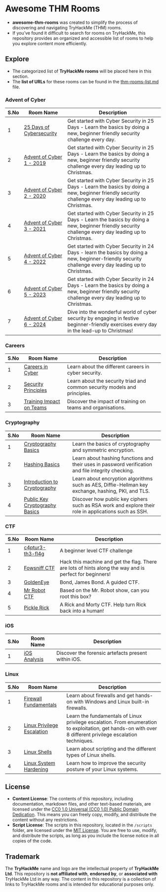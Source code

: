 # Awesome THM Rooms
- **awesome-thm-rooms** was created to simplify the process of discovering and navigating TryHackMe (THM) rooms.
- If you’ve found it difficult to search for rooms on TryHackMe, this repository provides an organized and accessible list of rooms to help you explore content more efficiently.
## Explore
- The categorized list of **TryHackMe rooms** will be placed here in this section.
- The **list of URLs** for these rooms can be found in the [thm-rooms-list.md](./thm-rooms-list.md) file.

### Advent of Cyber
| S.No | Room Name | Description |
|-------|-----------|-------------|
| 1 | [25 Days of Cybersecurity](https://tryhackme.com/r/room/learncyberin25days) | Get started with Cyber Security in 25 Days - Learn the basics by doing a new, beginner friendly security challenge every day. |
| 2 | [Advent of Cyber 1 - 2019](https://tryhackme.com/r/room/25daysofchristmas) | Get started with Cyber Security in 25 Days - Learn the basics by doing a new, beginner friendly security challenge every day leading up to Christmas. |
| 3 | [Advent of Cyber 2 - 2020](https://tryhackme.com/r/room/adventofcyber2) | Get started with Cyber Security in 25 Days - Learn the basics by doing a new, beginner friendly security challenge every day leading up to Christmas. |
| 4 | [Advent of Cyber 3 - 2021](https://tryhackme.com/r/room/adventofcyber3) | Get started with Cyber Security in 25 Days - Learn the basics by doing a new, beginner friendly security challenge every day leading up to Christmas. |
| 5 | [Advent of Cyber 4 - 2022](https://tryhackme.com/r/room/adventofcyber4) | Get started with Cyber Security in 24 Days - learn the basics by doing a new, beginner-friendly security challenge every day leading up to Christmas. |
| 6 | [Advent of Cyber 5 - 2023](https://tryhackme.com/r/room/adventofcyber2023) | Get started with Cyber Security in 24 Days - Learn the basics by doing a new, beginner friendly security challenge every day leading up to Christmas. |
| 7 | [Advent of Cyber 6 - 2024](https://tryhackme.com/r/room/adventofcyber2024) | Dive into the wonderful world of cyber security by engaging in festive beginner-friendly exercises every day in the lead-up to Christmas! |

### Careers
| S.No | Room Name | Description |
|-------|-----------|-------------|
| 1 | [Careers in Cyber](https://tryhackme.com/r/room/careersincyber) | Learn about the different careers in cyber security. |
| 2 | [Security Principles](https://tryhackme.com/r/room/securityprinciples) | Learn about the security triad and common security models and principles. |
| 3 | [Training Impact on Teams](https://tryhackme.com/r/room/training) | Discover the impact of training on teams and organisations. |

### Cryptography
| S.No | Room Name | Description |
|-------|-----------|-------------|
| 1 | [Cryptography Basics](https://tryhackme.com/r/room/cryptographybasics) | Learn the basics of cryptography and symmetric encryption. |
| 2 | [Hashing Basics](https://tryhackme.com/r/room/hashingbasics) | Learn about hashing functions and their uses in password verification and file integrity checking. |
| 3 | [Introduction to Cryptography](https://tryhackme.com/r/room/cryptographyintro) | Learn about encryption algorithms such as AES, Diffie-Hellman key exchange, hashing, PKI, and TLS. |
| 4 | [Public Key Cryptography Basics](https://tryhackme.com/r/room/publickeycrypto) | Discover how public key ciphers such as RSA work and explore their role in applications such as SSH. |

### CTF
| S.No | Room Name | Description |
|-------|-----------|-------------|
| 1 | [c4ptur3-th3-fl4g](https://tryhackme.com/r/room/c4ptur3th3fl4g) | A beginner level CTF challenge |
| 2 | [Fowsniff CTF](https://tryhackme.com/r/room/ctf) | Hack this machine and get the flag. There are lots of hints along the way and is perfect for beginners! |
| 3 | [GoldenEye](https://tryhackme.com/r/room/goldeneye) | Bond, James Bond. A guided CTF. |
| 4 | [Mr Robot CTF](https://tryhackme.com/r/room/mrrobot) | Based on the Mr. Robot show, can you root this box? |
| 5 | [Pickle Rick](https://tryhackme.com/r/room/picklerick) | A Rick and Morty CTF. Help turn Rick back into a human! |

### iOS
| S.No | Room Name | Description |
|-------|-----------|-------------|
| 1 | [iOS Analysis](https://tryhackme.com/r/room/iosanalysis) | Discover the forensic artefacts present within iOS. |

### Linux
| S.No | Room Name | Description |
|-------|-----------|-------------|
| 1 | [Firewall Fundamentals](https://tryhackme.com/r/room/firewallfundamentals) | Learn about firewalls and get hands-on with Windows and Linux built-in firewalls. |
| 2 | [Linux Privilege Escalation](https://tryhackme.com/r/room/linprivesc) | Learn the fundamentals of Linux privilege escalation. From enumeration to exploitation, get hands-on with over 8 different privilege escalation techniques. |
| 3 | [Linux Shells](https://tryhackme.com/r/room/linuxshells) | Learn about scripting and the different types of Linux shells. |
| 4 | [Linux System Hardening](https://tryhackme.com/r/room/linuxsystemhardening) | Learn how to improve the security posture of your Linux systems. |
## License
- **Content License**: The contents of this repository, including documentation, markdown files, and other text-based materials, are licensed under the [CC0 1.0 Universal (CC0 1.0) Public Domain Dedication](/LICENSE). This means you can freely copy, modify, and distribute the content without any restrictions.
- **Script License**: The scripts in this repository, located in the `/scripts` folder, are licensed under the [MIT License](/LICENSE.md). You are free to use, modify, and distribute the scripts, as long as you include the license notice in all copies of the code.
## Trademark
The **TryHackMe** name and logo are the intellectual property of **TryHackMe Ltd**. This repository is **not affiliated with**, **endorsed by**, or **associated with** TryHackMe Ltd in any way. The content in this repository is a collection of links to TryHackMe rooms and is intended for educational purposes only.
